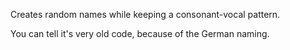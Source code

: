 Creates random names while keeping a consonant-vocal pattern.

You can tell it's very old code, because of the German naming.
